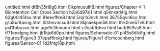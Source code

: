 untitled.html
df8h35rl8g8.html
0lkpmuoulh8.html
figures/Chapter 4-1 Bioretention Cell Cross Section
h2p6d97sl1.html
q0knkatl4lg.html
62g00l45fao.html
81eevfflre8.html
5rqrlh3nvh.html
38755qvn6co.html
g1u8ur8avng.html
l0t3mvncsu8.html
8kjnaekpm58.html
tfrk0me57v8.html
psl1fbbusvo.html
ugv9c3bmudo.html
vi7qsbfbhvo.html
butb6lt9vs8.html
tf71enelgng.html
jb1hjs6d0po.html
figures/Schematic-01
pl45s6dlk6g.html
figures/Figure3
07epaf6roig.html
figures/Figure1
d1cmcocnbmg.html
figures/Sensor-01
1d2fntg18p.html